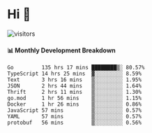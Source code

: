 # Hi 👋
 
![visitors](https://visitor-badge.glitch.me/badge?page_id=sorcererxw.sorcererx)

#### 📊 Monthly Development Breakdown

<!--START_SECTION:waka-->
```text
Go         135 hrs 17 mins ████████▒░ 80.57%
TypeScript 14 hrs 25 mins  ▓░░░░░░░░░ 8.59%
Text       3 hrs 16 mins   ▒░░░░░░░░░ 1.95%
JSON       2 hrs 44 mins   ▒░░░░░░░░░ 1.64%
Thrift     2 hrs 11 mins   ▒░░░░░░░░░ 1.30%
go.mod     1 hr 56 mins    ▒░░░░░░░░░ 1.15%
Docker     1 hr 26 mins    ▒░░░░░░░░░ 0.86%
JavaScript 57 mins         ▒░░░░░░░░░ 0.57%
YAML       57 mins         ▒░░░░░░░░░ 0.57%
protobuf   56 mins         ▒░░░░░░░░░ 0.56%
```
<!--END_SECTION:waka-->
